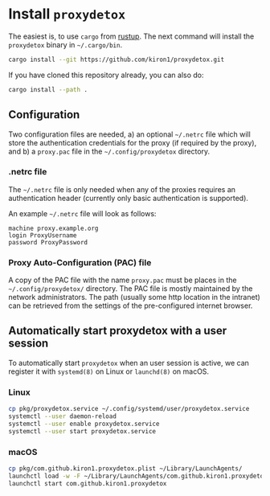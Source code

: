 # Install `proxydetox`

The easiest is, to use `cargo` from [rustup][rustup]. The next command will
install the `proxydetox` binary in `~/.cargo/bin`.

```sh
cargo install --git https://github.com/kiron1/proxydetox.git
```

If you have cloned this repository already, you can also do:


```sh
cargo install --path .
```

## Configuration

Two configuration files are needed, a) an optional `~/.netrc` file which will
store the authentication credentials for the proxy (if required by the proxy),
and b) a `proxy.pac` file in the `~/.config/proxydetox` directory.

### .netrc file

The `~/.netrc` file is only needed when any of the proxies requires an
authentication header (currently only basic authentication is supported).

An example `~/.netrc` file will look as follows:

```
machine proxy.example.org
login ProxyUsername
password ProxyPassword
```

### Proxy Auto-Configuration (PAC) file

A copy of the PAC file with the name `proxy.pac` must be places in the
`~/.config/proxydetox/` directory. The PAC file is mostly maintained by the
network administrators. The path (usually some http location in the intranet)
can be retrieved from the settings of the pre-configured internet browser.

## Automatically start proxydetox with a user session

To automatically start `proxydetox` when an user session is active, we can
register it with `systemd(8)` on Linux or `launchd(8)` on macOS.

### Linux

```sh
cp pkg/proxydetox.service ~/.config/systemd/user/proxydetox.service
systemctl --user daemon-reload
systemctl --user enable proxydetox.service
systemctl --user start proxydetox.service
```

### macOS

```sh
cp pkg/com.github.kiron1.proxydetox.plist ~/Library/LaunchAgents/
launchctl load -w -F ~/Library/LaunchAgents/com.github.kiron1.proxydetox.plist
launchctl start com.github.kiron1.proxydetox
```

[rustup]: https://rustup.rs/ "rustup.rs - The Rust toolchain installer"
